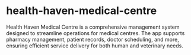 # health-haven-medical-centre
Health Haven Medical Centre is a comprehensive management system designed to streamline operations for medical centres. The app supports pharmacy management, patient records, doctor scheduling, and more, ensuring efficient service delivery for both human and veterinary needs.
